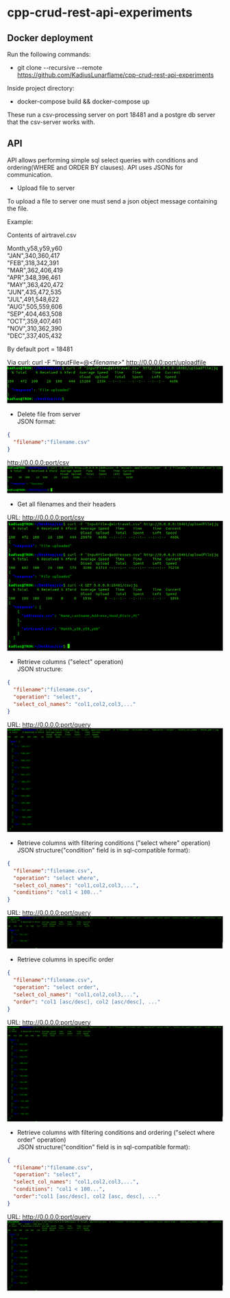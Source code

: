 # cpp-crud-rest-api-experiments

## Docker deployment
Run the following commands:

+ git clone --recursive --remote  https://github.com/KadiusLunarflame/cpp-crud-rest-api-experiments 

Inside project directory:<br>
+ docker-compose build && docker-compose up<br>

These run a csv-processing server on port 18481 and a postgre db server that the csv-server works with.

## API
API allows performing simple sql select queries with conditions and ordering(WHERE and ORDER BY clauses).
API uses JSONs for communication.


* Upload file to server

To upload a file to server one must send a json object message containing the file.<br>

Example: <br>

Contents of airtravel.csv 

Month,y58,y59,y60<br>
"JAN",340,360,417<br>
"FEB",318,342,391<br>
"MAR",362,406,419<br>
"APR",348,396,461<br>
"MAY",363,420,472<br>
"JUN",435,472,535<br>
"JUL",491,548,622<br>
"AUG",505,559,606<br>
"SEP",404,463,508<br>
"OCT",359,407,461<br>
"NOV",310,362,390<br>
"DEC",337,405,432<br>

By default port = 18481

Via curl: curl -F "InputFile=@<<i>filename></i>" http://0.0.0.0:port/uploadfile <br>
![img.png](images/img.png)

* Delete file from server<br>
JSON format:
```json
{
  "filename":"filename.csv"
}
```
http://0.0.0.0:port/csv
![img_1.png](images/img_1.png)

* Get all filenames and their headers

URL: http://0.0.0.0:port/csv
![img_2.png](images/img_2.png)

* Retrieve columns ("select" operation)<br>
JSON structure:
```json
{
  "filename":"filename.csv",
  "operation": "select",
  "select_col_names": "col1,col2,col3,..."
}
```
URL: http://0.0.0.0:port/query
![img_3.png](images/img_3.png)

* Retrieve columns with filtering conditions ("select where" operation)<br>
JSON structure("condition" field is in sql-compatible format):
```json
{
  "filename":"filename.csv",
  "operation": "select where",
  "select_col_names": "col1,col2,col3,...",
  "conditions": "col1 < 100..."
}
```
URL: http://0.0.0.0:port/query
![img_4.png](images/img_4.png)

* Retrieve columns in specific order
```json
{
  "filename":"filename.csv",
  "operation": "select order",
  "select_col_names": "col1,col2,col3,...",
  "order": "col1 [asc/desc], col2 [asc/desc], ..."
}
```
URL: http://0.0.0.0:port/query
![img_6.png](images/img_6.png)

* Retrieve columns with filtering conditions and ordering ("select where order" operation)<br>
  JSON structure("condition" field is in sql-compatible format):
```json
{
  "filename":"filename.csv",
  "operation": "select",
  "select_col_names": "col1,col2,col3,...",
  "conditions": "col1 < 100...",
  "order":"col1 [asc/desc], col2 [asc, desc], ..."
}
```
URL: http://0.0.0.0:port/query
![img_5.png](images/img_5.png)






